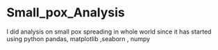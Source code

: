# Small_pox_Analysis
I did analysis on small pox spreading in whole world since it has started using python pandas, matplotlib ,seaborn , numpy
